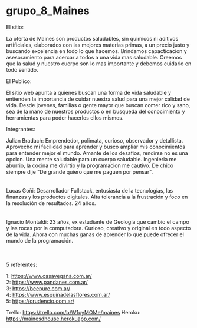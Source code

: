 # grupo_8_Maines

El sitio:

La oferta de Maines son productos saludables, sin quimicos ni aditivos artificiales, elaborados con las mejores materias primas, a un precio justo y buscando excelencia en todo lo que hacemos. Brindamos capacticacion y asesoramiento para acercar a todos a una vida mas saludable. Creemos que la salud y nuestro cuerpo son lo mas importante y debemos cuidarlo en todo sentido.

El Publico:

El sitio web apunta a quienes buscan una forma de vida saludable y entienden la importancia de cuidar nuestra salud para una mejor calidad de vida. Desde jovenes, familias o gente mayor que buscan comer rico y sano, sea de la mano de nuestros productos o en busqueda del conocimiento y herramientas para poder hacerlos ellos mismos.


Integrantes:

Julian Bradach:
Emprendedor, polimata, curioso, observador y detallista. Aprovecho mi facilidad para aprender y busco ampliar mis conocimientos para entender mejor el mundo. Amante de los desafios, rendirse no es una opcion. Una mente saludable para un cuerpo saludable. Ingenieria me aburrio, la cocina me divirtio y la programacion me cautivo. De chico siempre dije "De grande quiero que me paguen por pensar".
<br>
<br>
<br>
Lucas Goñi: Desarrollador Fullstack, entusiasta de la tecnologías, las finanzas y los productos digitales. Alta tolerancia a la frustración y foco en la resolución de resultados. 24 años.
<br>
<br>
<br>
Ignacio Montaldi: 23 años, ex estudiante de Geología que cambio el campo y las rocas por la computadora. Curioso, creativo y original en todo aspecto de la vida. Ahora con muchas ganas de aprender lo que puede ofrecer el mundo de la programación.
<br>
<br>
<br>

5 referentes:

1: https://www.casavegana.com.ar/   <br>
2: https://www.pandanes.com.ar/ <br>
3: https://beepure.com.ar/  <br>
4: https://www.esquinadelasflores.com.ar/   <br>
5: https://crudencio.com.ar/    <br>


Trello: https://trello.com/b/W1oyMOMe/maines
Heroku: https://mainesdhouse.herokuapp.com/
